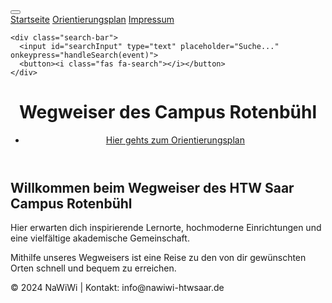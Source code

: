 <html lang="de">
<head>
  <meta charset="UTF-8">
  <meta name="viewport" content="width=device-width, initial-scale=1.0">
  <title>Campus Wegweiser HTW Saar</title>
  <link rel="stylesheet" href="styles.css">
  
</head>
<body>
  <div class="toolbar">
    <div class="hamburger dropdown">
      <button class="dropbtn"><i class="fas fa-bars"></i></button>
      <div class="dropdown-content">
	  	<a href="startseite.html">Startseite</a>
	  	<a href="orientierungsplan.html">Orientierungsplan</a>
        <a href="impressum.html">Impressum</a>
      </div>
    </div>	

    <div class="search-bar">
      <input id="searchInput" type="text" placeholder="Suche..." onkeypress="handleSearch(event)">
      <button><i class="fas fa-search"></i></button>
    </div>
  </div>

  <header class="header">
    <div class="container">
      <h1 class="slogan"> Wegweiser des Campus Rotenbühl</h1>
      <nav class="navbar">
        <ul>
          <li><a href="orientierungsplan.html">Hier gehts zum Orientierungsplan</a></li>
        </ul>
      </nav>
    </div>
  </header>

  <section class="hero">
    <div class="container">
      <h2>Willkommen beim Wegweiser des HTW Saar Campus Rotenb&uuml;hl</h2>
      <p>
        Hier erwarten dich inspirierende Lernorte, hochmoderne Einrichtungen und eine vielf&auml;ltige akademische Gemeinschaft.
      </p>
      <p>
        Mithilfe unseres Wegweisers ist eine Reise zu den von dir gew&uuml;nschten Orten schnell und bequem zu erreichen.
      </p>
    </div>
  </section>

  <footer class="footer">
    <div class="container">
      <p>&copy; 2024 NaWiWi | Kontakt: info@nawiwi-htwsaar.de</p>
    </div>
  </footer>

 <script>
    function handleSearch(event) {
      if (event.key === "Enter") {
        event.preventDefault();
        const searchInput = document.getElementById("searchInput").value.toLowerCase();
        if (searchInput === "bibliothek") {
          window.location.href = "bibliothek.html";
        } else if (searchInput === "mensa") {
          window.location.href = "mensa.html";
        } else if (searchInput === "sekretariat") {
          window.location.href = "sekretariat.html";
        } else if (searchInput === "it-service") {
          window.location.href = "it-service.html";
        } else if (searchInput === "fachschaft") {
          window.location.href = "fachschaft.html";
        } else if (searchInput === "druckerraum") {
          window.location.href = "druckerraum.html";
		} else if (searchInput === "validierungsautomat") {
          window.location.href = "validierungsautomat.html";
		} else if (searchInput === "orientierungsplan") {
          window.location.href = "orientierungsplan.html";
        } else {
          alert("Keine Übereinstimmung gefunden.");
        }
      }
    }
  </script>
</body>
</html>


















